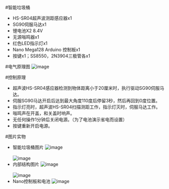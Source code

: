 #智能垃圾桶
* HS-SR04超声波测距感应器x1
* SG90伺服马达x1
* 锂电池X2 8.4V
* 无源嗡鸣器x1
* 红色LED指示灯x1
* Nano Mega128 Arduino 控制板x1
* 按键x1；SS8550，2N3904三极管各x1

#电气原理图
![image](https://github.com/Dafeng1980/DIY-SmartProject/raw/master/Doc/smartSCH.png)  <br/>

#控制原理
* 超声波HS-SR04感应器检测到物体距离小于20厘米时，执行驱动SG90伺服马达。
* 伺服SG90马达开启后达到最大角度110度后停留3秒，然后再回到0度位置。
* 指示灯亮时，超声波HS-SR04扫描测距工作，指示灯灭时，伺服马达工作。
* 嗡鸣声在开盖，和关盖时响声。
* 无任何操作1分钟后关闭电源。（为了电池演示省电而设置）
* 按键重新开启电源。

#图片实物
* 智能垃圾桶图片
![image](https://dafeng1980.coding.net/p/dyi-xiaofaming/d/DIY_smart_trashbin/git/raw/master/Doc/smart2.png?tab=file)  <br/> <br/>
![image](https://dafeng1980.coding.net/p/dyi-xiaofaming/d/DIY_smart_trashbin/git/raw/master/Doc/smart1.png?tab=file)  <br/>
* 内部结构图片
![image](https://dafeng1980.coding.net/p/dyi-xiaofaming/d/DIY_smart_trashbin/git/raw/master/Doc/smart4.png?tab=file)  <br/> <br/>
![image](https://dafeng1980.coding.net/p/dyi-xiaofaming/d/DIY_smart_trashbin/git/raw/master/Doc/smart5.png?tab=file)  <br/>
* Nano控制板和电池
![image](https://dafeng1980.coding.net/p/dyi-xiaofaming/d/DIY_smart_trashbin/git/raw/master/Doc/smart3.png?tab=file)  <br/>
